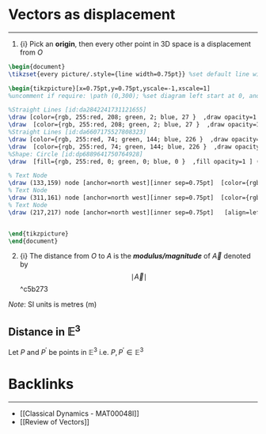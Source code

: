 #  Vectors as displacement
---

1. {i} Pick an **origin**, then every other point in 3D space is a displacement from $O$
```tikz
\begin{document}
\tikzset{every picture/.style={line width=0.75pt}} %set default line width to 0.75pt        

\begin{tikzpicture}[x=0.75pt,y=0.75pt,yscale=-1,xscale=1]
%uncomment if require: \path (0,300); %set diagram left start at 0, and has height of 300

%Straight Lines [id:da2842241731121655] 
\draw [color={rgb, 255:red, 208; green, 2; blue, 27 }  ,draw opacity=1 ]   (129,107) -- (229,207) ;
\draw  [color={rgb, 255:red, 208; green, 2; blue, 27 }  ,draw opacity=1 ] (166.12,157.59) -- (159.68,137.45) -- (180.1,142.95) ;
%Straight Lines [id:da6607175527808323] 
\draw [color={rgb, 255:red, 74; green, 144; blue, 226 }  ,draw opacity=1 ]   (407.1,89.3) -- (229,207) ;
\draw  [color={rgb, 255:red, 74; green, 144; blue, 226 }  ,draw opacity=1 ] (277.88,159.46) -- (304.07,157.01) -- (290.1,179.3) ;
%Shape: Circle [id:dp6889641750764928] 
\draw  [fill={rgb, 255:red, 0; green, 0; blue, 0 }  ,fill opacity=1 ] (232.52,207) .. controls (232.52,205.05) and (230.95,203.48) .. (229,203.48) .. controls (227.05,203.48) and (225.48,205.05) .. (225.48,207) .. controls (225.48,208.95) and (227.05,210.52) .. (229,210.52) .. controls (230.95,210.52) and (232.52,208.95) .. (232.52,207) -- cycle ;

% Text Node
\draw (133,159) node [anchor=north west][inner sep=0.75pt]  [color={rgb, 255:red, 208; green, 2; blue, 27 }  ,opacity=1 ] [align=left] {$\displaystyle \vec{A}$};
% Text Node
\draw (311,161) node [anchor=north west][inner sep=0.75pt]  [color={rgb, 255:red, 74; green, 144; blue, 226 }  ,opacity=1 ] [align=left] {$\displaystyle \vec{B}$};
% Text Node
\draw (217,217) node [anchor=north west][inner sep=0.75pt]   [align=left] {$\displaystyle O$};


\end{tikzpicture}
\end{document}
```

2. {i} The distance from $O$ to $A$ is the ***modulus/magnitude*** of $\vec{A}$ denoted by
$$\mid \vec{A} \mid$$ ^c5b273

*Note*: SI units is metres (m)

## Distance in $\mathbb{E}^3$

Let $P$ and $P^{'}$ be points in $\mathbb{E}^3$ i.e. $P, P^{'} \in \mathbb{E}^3$ 


# Backlinks
---
- [[Classical Dynamics - MAT00048I]]
- [[Review of Vectors]]